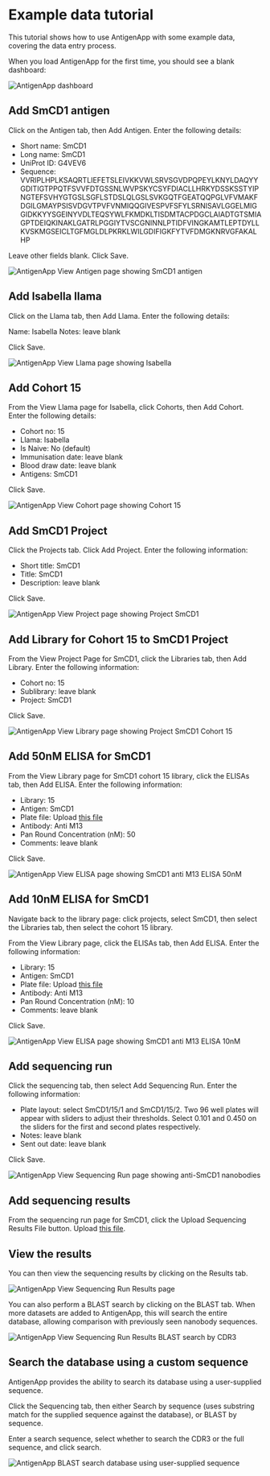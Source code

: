 # Example data tutorial

This tutorial shows how to use AntigenApp with some example data, covering the data entry process.

When you load AntigenApp for the first time, you should see a blank dashboard:

![AntigenApp dashboard](screenshots/antigenapp-dashboard.png)

## Add SmCD1 antigen

Click on the Antigen tab, then Add Antigen. Enter the following details:

- Short name: SmCD1
- Long name: SmCD1
- UniProt ID: G4VEV6
- Sequence: VVRIPLHPLKSAQRTLIEFETSLEIVKKVWLSRVSGVDPQPEYLKNYLDAQYYGDITIGTPPQTFSVVFDTGSSNLWVPSKYCSYFDIACLLHRKYDSSKSSTYIPNGTEFSVHYGTGSLSGFLSTDSLQLGSLSVKGQTFGEATQQPGLVFVMAKFDGILGMAYPSISVDGVTPVFVNMIQQGIVESPVFSFYLSRNISAVLGGELMIGGIDKKYYSGEINYVDLTEQSYWLFKMDKLTISDMTACPDGCLAIADTGTSMIAGPTDEIQKINAKLGATRLPGGIYTVSCGNINNLPTIDFVINGKAMTLEPTDYLLKVSKMGSEICLTGFMGLDLPKRKLWILGDIFIGKFYTVFDMGKNRVGFAKALHP

Leave other fields blank. Click Save.

![AntigenApp View Antigen page showing SmCD1 antigen](screenshots/antigenapp-view-antigen.png)

## Add Isabella llama

Click on the Llama tab, then Add Llama. Enter the following details:

Name: Isabella
Notes: leave blank

Click Save.

![AntigenApp View Llama page showing Isabella](screenshots/antigenapp-view-llama.png)

## Add Cohort 15

From the View Llama page for Isabella, click Cohorts, then Add Cohort. Enter the following details:

- Cohort no: 15
- Llama: Isabella
- Is Naive: No (default)
- Immunisation date: leave blank
- Blood draw date: leave blank
- Antigens: SmCD1

Click Save.

![AntigenApp View Cohort page showing Cohort 15](screenshots/antigenapp-view-cohort.png)

## Add SmCD1 Project

Click the Projects tab. Click Add Project. Enter the following information:

- Short title: SmCD1
- Title: SmCD1
- Description: leave blank

Click Save.

![AntigenApp View Project page showing Project SmCD1](screenshots/antigenapp-view-project.png)

## Add Library for Cohort 15 to SmCD1 Project

From the View Project Page for SmCD1, click the Libraries tab, then Add Library. Enter the following information:

- Cohort no: 15
- Sublibrary: leave blank
- Project: SmCD1

Click Save.

![AntigenApp View Library page showing Project SmCD1 Cohort 15](screenshots/antigenapp-view-library.png)

## Add 50nM ELISA for SmCD1

From the View Library page for SmCD1 cohort 15 library, click the ELISAs tab, then Add ELISA. Enter the following information:

- Library: 15
- Antigen: SmCD1
- Plate file: Upload [this file](example-data/14022024_smCD1_50nM_cohort15_aM13_15mins.xlsx)
- Antibody: Anti M13
- Pan Round Concentration (nM): 50
- Comments: leave blank

Click Save.

![AntigenApp View ELISA page showing SmCD1 anti M13 ELISA 50nM](screenshots/antigenapp-view-elisa-50nM.png)

## Add 10nM ELISA for SmCD1

Navigate back to the library page: click projects, select SmCD1, then select the Libraries tab, then select the cohort 15 library.

From the View Library page, click the ELISAs tab, then Add ELISA. Enter the following information:

- Library: 15
- Antigen: SmCD1
- Plate file: Upload [this file](example-data/18012024_smCD1_47-well-phage_10nM_a-M13_15mins.xlsx)
- Antibody: Anti M13
- Pan Round Concentration (nM): 10
- Comments: leave blank

Click Save.

![AntigenApp View ELISA page showing SmCD1 anti M13 ELISA 10nM](screenshots/antigenapp-view-elisa-10nM.png)

## Add sequencing run

Click the sequencing tab, then select Add Sequencing Run. Enter the following information:

- Plate layout: select SmCD1/15/1 and SmCD1/15/2. Two 96 well plates will appear with sliders to adjust their thresholds. Select 0.101 and 0.450 on the sliders for the first and second plates respectively.
- Notes: leave blank
- Sent out date: leave blank

Click Save.

![AntigenApp View Sequencing Run page showing anti-SmCD1 nanobodies](screenshots/antigenapp-view-sequencing-run.png)

## Add sequencing results

From the sequencing run page for SmCD1, click the Upload Sequencing Results File button. Upload [this file](example-data/smCD1-sequencing-data.zip).

## View the results

You can then view the sequencing results by clicking on the Results tab.

![AntigenApp View Sequencing Run Results page](screenshots/antigenapp-sequencing-run-results.png)

You can also perform a BLAST search by clicking on the BLAST tab. When more datasets are added to AntigenApp, this will search the entire database, allowing comparison with previously seen nanobody sequences.

![AntigenApp View Sequencing Run Results BLAST search by CDR3](screenshots/antigenapp-sequencing-run-results-blast-cdr3.png)

## Search the database using a custom sequence

AntigenApp provides the ability to search its database using a user-supplied sequence.

Click the Sequencing tab, then either Search by sequence (uses substring match for the supplied sequence against the database), or BLAST by sequence.

Enter a search sequence, select whether to search the CDR3 or the full sequence, and click search.

![AntigenApp BLAST search database using user-supplied sequence](screenshots/antigenapp-sequencing-results-blast-by-user-supplied-sequence.png)
